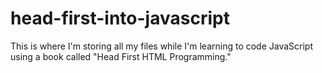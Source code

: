 # head-first-into-javascript

This is where I'm storing all my files while I'm learning to code JavaScript using a book called "Head First HTML Programming."
